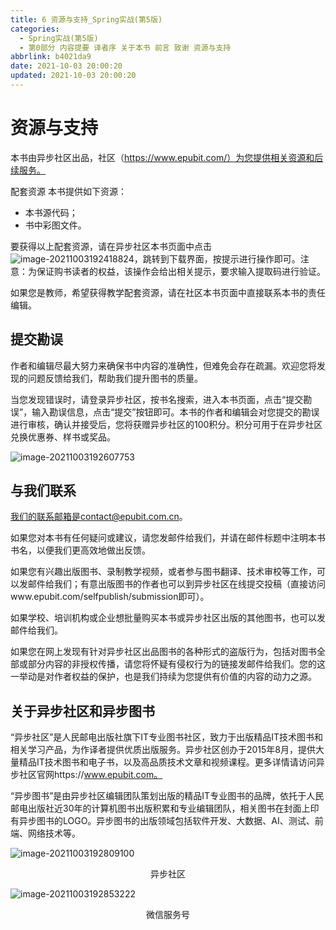 ```yaml
---
title: 6 资源与支持_Spring实战(第5版)
categories:
  - Spring实战(第5版)
  - 第0部分 内容提要 译者序 关于本书 前言 致谢 资源与支持
abbrlink: b4021da9
date: 2021-10-03 20:00:20
updated: 2021-10-03 20:00:20
---
```

# 资源与支持
本书由异步社区出品，社区（https://www.epubit.com/）为您提供相关资源和后续服务。

配套资源
本书提供如下资源：
- 本书源代码；
- 书中彩图文件。

要获得以上配套资源，请在异步社区本书页面中点击![image-20211003192418824](https://gitee.com/XiaoLan223/images/raw/master/Blog/Sum/20211003192419.png)，跳转到下载界面，按提示进行操作即可。注意：为保证购书读者的权益，该操作会给出相关提示，要求输入提取码进行验证。

如果您是教师，希望获得教学配套资源，请在社区本书页面中直接联系本书的责任编辑。

## 提交勘误
作者和编辑尽最大努力来确保书中内容的准确性，但难免会存在疏漏。欢迎您将发现的问题反馈给我们，帮助我们提升图书的质量。

当您发现错误时，请登录异步社区，按书名搜索，进入本书页面，点击“提交勘误”，输入勘误信息，点击“提交”按钮即可。本书的作者和编辑会对您提交的勘误进行审核，确认并接受后，您将获赠异步社区的100积分。积分可用于在异步社区兑换优惠券、样书或奖品。

![image-20211003192607753](https://gitee.com/XiaoLan223/images/raw/master/Blog/Sum/20211003192607.png)

## 与我们联系
我们的联系邮箱是contact@epubit.com.cn。

如果您对本书有任何疑问或建议，请您发邮件给我们，并请在邮件标题中注明本书书名，以便我们更高效地做出反馈。

如果您有兴趣出版图书、录制教学视频，或者参与图书翻译、技术审校等工作，可以发邮件给我们；有意出版图书的作者也可以到异步社区在线提交投稿（直接访问www.epubit.com/selfpublish/submission即可）。

如果学校、培训机构或企业想批量购买本书或异步社区出版的其他图书，也可以发邮件给我们。

如果您在网上发现有针对异步社区出品图书的各种形式的盗版行为，包括对图书全部或部分内容的非授权传播，请您将怀疑有侵权行为的链接发邮件给我们。您的这一举动是对作者权益的保护，也是我们持续为您提供有价值的内容的动力之源。

## 关于异步社区和异步图书
“异步社区”是人民邮电出版社旗下IT专业图书社区，致力于出版精品IT技术图书和相关学习产品，为作译者提供优质出版服务。异步社区创办于2015年8月，提供大量精品IT技术图书和电子书，以及高品质技术文章和视频课程。更多详情请访问异步社区官网https://www.epubit.com。

“异步图书”是由异步社区编辑团队策划出版的精品IT专业图书的品牌，依托于人民邮电出版社近30年的计算机图书出版积累和专业编辑团队，相关图书在封面上印有异步图书的LOGO。异步图书的出版领域包括软件开发、大数据、AI、测试、前端、网络技术等。

![image-20211003192809100](https://gitee.com/XiaoLan223/images/raw/master/Blog/Sum/20211003192809.png)
<center>异步社区</center>

![image-20211003192853222](https://gitee.com/XiaoLan223/images/raw/master/Blog/Sum/20211003192853.png)
<center>微信服务号</center>
